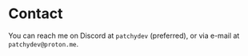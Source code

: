 # Contact

You can reach me on Discord at `patchydev` (preferred), or via e-mail at `patchydev@proton.me`.